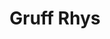 ---
title: "Gruff Rhys"
summary: "Singer, guitarist and main songwriter with Super Furry Animals. Prior to 's formation, Gruff played in a number of other bands, including the Creation Records-signed , and . Eclectic and eccentric, Gruff Rhys has released several solo albums. His debut album released in 2005 and recorded entirely in his native Welsh language, followed by released in 2007. , released in 2011, was the winner of the inaugural Welsh Music Prize in 2011. He released in 2014. In 2016 he released , the original soundtrack to the film with the same name. was released in 2018 and in 2019. was a Record Store Day 2020 release which featured raw recordings, from 2016, of songs which would eventually be released as . 2021 saw the release of . In 2008 Gruff collaborated with and released , a concept album with a string of guest musicians. The album was based on the rise and fall of John De Lorean, the founder of the De Lorean Motor Company. Their next collaboration, , was released in 2013. This was also a concept album and based on the life of Italian publisher and leftwing activist . In 2010 Gruff collaborated with Brazilian eccentric to release . In addition to this Gruff has collaborated with a host of other musicians, most notably for vocals for the track 'Just War' on and 'Superfast Jellyfish' from . In 2018 Gruff travelled to Johannesburg, South Africa with and contributed to four tracks on and a further track on , both of which were released in 2019."
image: "gruff-rhys.jpg"
---